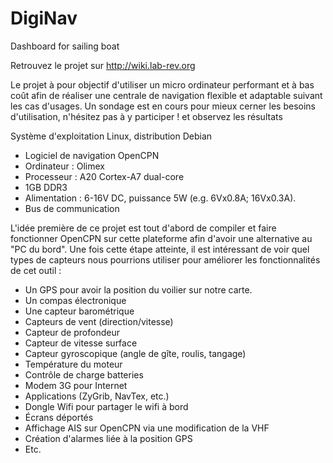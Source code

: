 # DigiNav
Dashboard for sailing boat 

Retrouvez le projet sur http://wiki.lab-rev.org

Le projet à pour objectif d'utiliser un micro ordinateur performant et à bas coût afin de réaliser une centrale de navigation flexible et adaptable suivant les cas d'usages.
Un sondage est en cours pour mieux cerner les besoins d'utilisation, n'hésitez pas à y participer ! et observez les résultats

Système d'exploitation Linux, distribution Debian
- Logiciel de navigation OpenCPN
- Ordinateur : Olimex
 - Processeur : A20 Cortex-A7 dual-core
 - 1GB DDR3
 - Alimentation : 6-16V DC, puissance 5W (e.g. 6Vx0.8A; 16Vx0.3A).
 - Bus de communication

L'idée première de ce projet est tout d'abord de compiler et faire fonctionner OpenCPN sur cette plateforme afin d'avoir une alternative au "PC du bord".
Une fois cette étape atteinte, il est intéressant de voir quel types de capteurs nous pourrions utiliser pour améliorer les fonctionnalités de cet outil :

- Un GPS pour avoir la position du voilier sur notre carte.
- Un compas électronique
- Une capteur barométrique
- Capteurs de vent (direction/vitesse)
- Capteur de profondeur
- Capteur de vitesse surface
- Capteur gyroscopique (angle de gîte, roulis, tangage)
- Température du moteur
- Contrôle de charge batteries
- Modem 3G pour Internet
- Applications (ZyGrib, NavTex, etc.)
- Dongle Wifi pour partager le wifi à bord
- Écrans déportés
- Affichage AIS sur OpenCPN via une modification de la VHF
- Création d'alarmes liée à la position GPS
- Etc.


